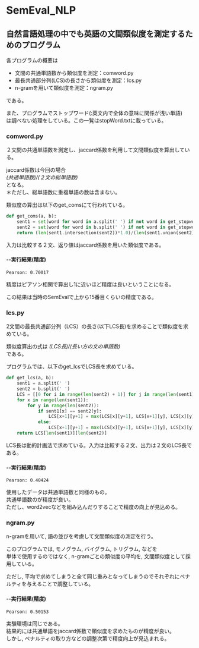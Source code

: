 # SemEval_NLP
## 自然言語処理の中でも英語の文間類似度を測定するためのプログラム

各プログラムの概要は
* 文間の共通単語数から類似度を測定：comword.py
* 最長共通部分列(LCS)の長さから類似度を測定：lcs.py
* n-gramを用いて類似度を測定：ngram.py

である。

また、プログラムでストップワード(:英文内で全体の意味に関係が浅い単語)  
は調べない処理をしている。この一覧はstopWord.txtに載っている。

### comword.py
２文間の共通単語数を測定し、jaccard係数を利用して文間類似度を算出している。

jaccard係数は今回の場合  
*(共通単語数)/(２文の総単語数)*  
となる。  
＊ただし、総単語数に重複単語の数は含まない。

類似度の算出は以下のget_comsにて行われている。
```python
def get_coms(a, b):
	sent1 = set(word for word in a.split(' ') if not word in get_stopword())
	sent2 = set(word for word in b.split(' ') if not word in get_stopword())
	return (len(sent1.intersection(sent2))*1.0)/(len(sent1.union(sent2))*1.0)
```
入力は比較する２文、返り値はjaccard係数を用いた類似度である。

#### --実行結果(精度)
```
Pearson: 0.70017
```

精度はピアソン相関で算出し1に近いほど精度は良いということになる。

この結果は当時のSemEvalで上から15番目くらいの精度である。

### lcs.py
2文間の最長共通部分列（LCS）の長さ(以下LCS長)を求めることで類似度を求めている。

類似度算出の式は
*(LCS長)/(長い方の文の単語数)*  
である。

プログラムでは、以下のget_lcsでLCS長を求めている。
```python
def get_lcs(a, b):
	sent1 = a.split(' ')
	sent2 = b.split(' ')
	LCS = [[0 for i in range(len(sent2) + 1)] for j in range(len(sent1) + 1)]
	for x in range(len(sent1)):
		for y in range(len(sent2)):
			if sent1[x] == sent2[y]:
				LCS[x+1][y+1] = max(LCS[x][y+1], LCS[x+1][y], LCS[x][y]+1)
			else:
				LCS[x+1][y+1] = max(LCS[x][y+1], LCS[x+1][y], LCS[x][y])
	return LCS[len(sent1)][len(sent2)]

```
LCS長は動的計画法で求めている。入力は比較する２文、出力は２文のLCS長である。

#### --実行結果(精度)
```
Pearson: 0.40424
```
使用したデータは共通単語数と同様のもの。  
共通単語数のが精度が良い。  
ただし、word2vecなどを組み込んだりすることで精度の向上が見込める。

### ngram.py
n-gramを用いて, 語の並びを考慮して文間類似度の測定を行う。

このプログラムでは, モノグラム, バイグラム, トリグラム, などを  
単体で使用するのではなく,
n-gramごとの類似度の平均を, 文間類似度として採用している。

ただし, 平均で求めてしまうと全て同じ重みとなってしまうのでそれぞれにペナルティを与えることで調整している。

#### --実行結果(精度)
```
Pearson: 0.50153
```
実験環境は同じである。  
結果的には共通単語をjaccard係数で類似度を求めたものが精度が良い。  
しかし, ペナルティの取り方などの調整次第で精度向上が見込まれる。
